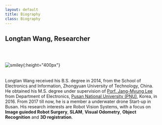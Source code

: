 ```yaml
---
layout: default
title: Biography
class: Biography
---
```



## Longtan Wang, Researcher 
<br><br>
 
![smiley]({{site.baseurl}}/assets/images/photo3.jpg){:height="400px"}  
<br><br>
Longtan Wang received his B.S. degree in 2014, from the School of Electronics and Information, Zhongyuan University of Technology, China. He obtained his M.S. degree under supervision of [Porf. Jang-Myung Lee](https://robotics.pusan.ac.kr/) from Department of Electronics, [Pusan National University (PNU)](https://www.pusan.ac.kr/), Korea, in 2016. From 2017 till now, he is a member a underwater drone Start-up in Busan. His research interests are Robot Vision Systems, with a focus on **Image guieded Robot Surgery**, **SLAM**, **Visual Odometry**, **Object Recognition** and **3D registration**.


